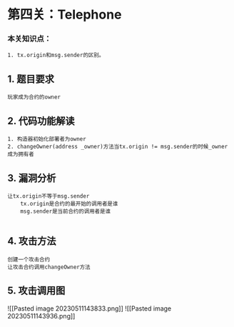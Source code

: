 # 第四关：Telephone
### 本关知识点：
```
1. tx.origin和msg.sender的区别。
```

## 1. 题目要求
`玩家成为合约的owner`

## 2. 代码功能解读
```
1. 构造器初始化部署者为owner
2. changeOwner(address _owner)方法当tx.origin != msg.sender的时候_owner成为拥有者
```


## 3. 漏洞分析
```
让tx.origin不等于msg.sender
	tx.origin是合约的最开始的调用者是谁
	msg.sender是当前合约的调用者是谁
	
```

## 4. 攻击方法
```
创建一个攻击合约
让攻击合约调用changeOwner方法
```

## 5. 攻击调用图
![[Pasted image 20230511143833.png]]
![[Pasted image 20230511143936.png]]
